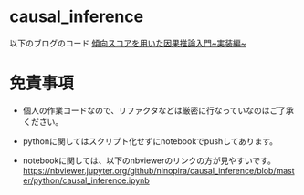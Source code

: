 # causal_inference

以下のブログのコード
[傾向スコアを用いた因果推論入門~実装編~](https://pira-nino.hatenablog.com/entry/casual_inference_implement)


# 免責事項
* 個人の作業コードなので、リファクタなどは厳密に行なっていなのはご了承ください。

* pythonに関してはスクリプト化せずにnotebookでpushしてあります。

* notebookに関しては、以下のnbviewerのリンクの方が見やすいです。
https://nbviewer.jupyter.org/github/ninopira/causal_inference/blob/master/python/causal_inference.ipynb

